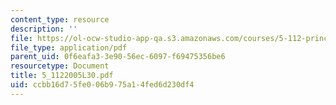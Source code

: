 ```yaml
---
content_type: resource
description: ''
file: https://ol-ocw-studio-app-qa.s3.amazonaws.com/courses/5-112-principles-of-chemical-science-fall-2005/ccbb16d75fe006b975a14fed6d230df4_5_1122005L30.pdf
file_type: application/pdf
parent_uid: 0f6eafa3-3e90-56ec-6097-f69475356be6
resourcetype: Document
title: 5_1122005L30.pdf
uid: ccbb16d7-5fe0-06b9-75a1-4fed6d230df4
---
```

